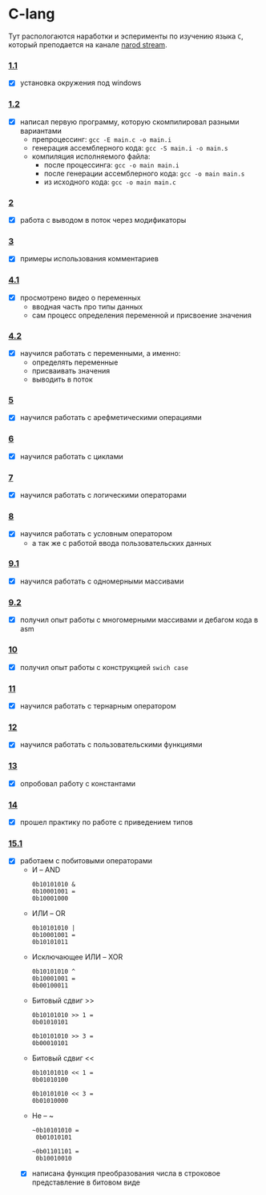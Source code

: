 # C-lang

Тут распологаются наработки и эсперименты по изучению языка `C`, который 
преподается на канале [narod stream](https://www.youtube.com/watch?v=nFt3pJ7j8jE&list=PLJTlt64jBcCvN4H91HAK82-3-QwaqnxlF).

### [1.1](https://www.youtube.com/watch?v=nFt3pJ7j8jE)
- [x] установка окружения под windows
### [1.2](https://www.youtube.com/watch?v=2BcaFTol6vA)
- [x] написал первую программу, которую скомпилировал разными вариантами
  - препроцессинг: `gcc -E main.c -o main.i`
  - генерация ассемблерного кода: `gcc -S main.i -o main.s`
  - компиляция исполняемого файла:
    - после процессинга: `gcc -o main main.i`
    - после генерации ассемблерного кода: `gcc -o main main.s`
    - из исходного кода: `gcc -o main main.c`
### [2](https://www.youtube.com/watch?v=NEADyFxA45A)
- [x] работа с выводом в поток через модификаторы
### [3](https://www.youtube.com/watch?v=1dwazLHIE0k)
- [x] примеры использования комментариев
### [4.1](https://www.youtube.com/watch?v=w4HyWyB-QvY)
- [x] просмотрено видео о переменных
  - вводная часть про типы данных
  - сам процесс определения переменной и присвоение значения
### [4.2](https://www.youtube.com/watch?v=cqBGNyt3Ecw)
- [x] научился работать с переменными, а именно:
  - определять переменные
  - присваивать значения
  - выводить в поток
### [5](https://www.youtube.com/watch?v=i84GEE-CvFI)
- [x] научился работать с арефметическими операциями
### [6](https://www.youtube.com/watch?v=sRpS2aq3XSs)
- [x] научился работать с циклами
### [7](https://www.youtube.com/watch?v=YgedAiB9LLM)
- [x] научился работать с логическими операторами
### [8](https://www.youtube.com/watch?v=a6blS08KVHc)
- [x] научился работать с условным оператором
  - а так же с работой ввода пользовательских данных
### [9.1](https://www.youtube.com/watch?v=tyCFv-WR-B8)
- [x] научился работать с одномерными массивами
### [9.2](https://www.youtube.com/watch?v=clfspMcjQug)
- [x] получил опыт работы с многомерными массивами и дебагом кода в asm
### [10](https://www.youtube.com/watch?v=5Nz3ba21xzA)
- [x] получил опыт работы с конструкцией `swich case`
### [11](https://www.youtube.com/watch?v=rs_Jb51WjqE)
- [x] научился работать с тернарным оператором
### [12](https://www.youtube.com/watch?v=sEdlWJDPG4w)
- [x] научился работать с пользовательскими функциями
### [13](https://www.youtube.com/watch?v=8BENjoklTPc)
- [x] опробовал работу с константами
### [14](https://www.youtube.com/watch?v=LeSSQA3C3v0)
- [x] прошел практику по работе с приведением типов
### [15.1](https://www.youtube.com/watch?v=CtpDkCbaeo0)
- [x] работаем с побитовыми операторами
  - И – AND
    ```
    0b10101010 & 
    0b10001001 =
    0b10001000
    ```
  - ИЛИ – OR
    ```
    0b10101010 |
    0b10001001 =
    0b10101011
    ```
  - Исключающее ИЛИ – XOR
    ```
    0b10101010 ^
    0b10001001 =
    0b00100011
    ```
  - Битовый сдвиг >>
    ```
    0b10101010 >> 1 =
    0b01010101
    
    0b10101010 >> 3 =
    0b00010101
    ```
  - Битовый сдвиг <<
    ```
    0b10101010 << 1 =
    0b01010100
    
    0b10101010 << 3 =
    0b01010000
    ```
  - Не – ~
    ```
    ~0b10101010 =
     0b01010101
    
    ~0b01101101 =
     0b10010010
    ```
  - [x] написана функция преобразования числа в строковое представление в битовом виде
